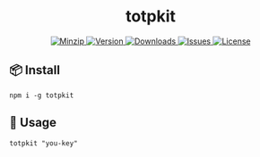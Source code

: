 <h1 align="center">totpkit</h1>

<p align="center">
  <a href="https://unpkg.com/totpkit">
    <img src="https://img.shields.io/bundlephobia/minzip/totpkit" alt="Minzip">
  </a>
  <a href="https://www.npmjs.com/package/totpkit">
    <img src="https://img.shields.io/npm/v/totpkit.svg" alt="Version">
  </a>
  <a href="https://www.npmjs.com/package/totpkit">
    <img src="https://img.shields.io/npm/dm/totpkit" alt="Downloads">
  </a>
  <a href="https://github.com/qq15725/totpkit/issues">
    <img src="https://img.shields.io/github/issues/qq15725/totpkit" alt="Issues">
  </a>
  <a href="https://github.com/qq15725/totpkit/blob/main/LICENSE">
    <img src="https://img.shields.io/npm/l/totpkit.svg" alt="License">
  </a>
</p>

## 📦 Install

```shell
npm i -g totpkit
```

## 🦄 Usage

```shell
totpkit "you-key"
```
